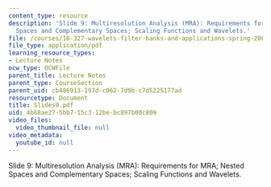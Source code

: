 ```yaml
---
content_type: resource
description: 'Slide 9: Multiresolution Analysis (MRA): Requirements for MRA; Nested
  Spaces and Complementary Spaces; Scaling Functions and Wavelets.'
file: /courses/18-327-wavelets-filter-banks-and-applications-spring-2003/4b68ae275bb715c312bebc897b00c809_Slides9.pdf
file_type: application/pdf
learning_resource_types:
- Lecture Notes
ocw_type: OCWFile
parent_title: Lecture Notes
parent_type: CourseSection
parent_uid: cb486913-197d-c062-7d9b-c7d5225177ad
resourcetype: Document
title: Slides9.pdf
uid: 4b68ae27-5bb7-15c3-12be-bc897b00c809
video_files:
  video_thumbnail_file: null
video_metadata:
  youtube_id: null
---
```

Slide 9: Multiresolution Analysis (MRA): Requirements for MRA; Nested Spaces and Complementary Spaces; Scaling Functions and Wavelets.

